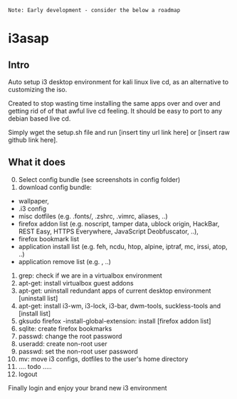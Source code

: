 ~~~
Note: Early development - consider the below a roadmap
~~~

# i3asap
## Intro
Auto setup i3 desktop environment for kali linux live cd, as an alternative to customizing the iso.

Created to stop wasting time installing the same apps over and over and getting rid of of that 
awful live cd feeling. It should be easy to port to any debian based live cd.
  
Simply wget the setup.sh file and run [insert tiny url link here] or
[insert raw github link here]. 

## What it does
0. Select config bundle (see screenshots in config folder)
3. download config bundle: 
  - wallpaper, 
  - .i3 config
  - misc dotfiles (e.g. .fonts/, .zshrc, .vimrc, aliases, ..)
  - firefox addon list (e.g. noscript, tamper data, ublock origin, HackBar, REST Easy, HTTPS Everywhere, JavaScript Deobfuscator, ..),
  - firefox bookmark list
  - application install list (e.g. feh, ncdu, htop, alpine, iptraf, mc, irssi, atop, ..)
  - application remove list (e.g. , ..)
1. grep: check if we are in a virtualbox environment 
1. apt-get: install virtualbox guest addons
2. apt-get: uninstall redundant apps of current desktop environment [uninstall list]
3. apt-get: install i3-wm, i3-lock, i3-bar, dwm-tools, suckless-tools and [install list]
4. gksudo firefox -install-global-extension: install [firefox addon list]
5. sqlite: create firefox bookmarks 
5. passwd: change the root password
4. useradd: create non-root user 
5. passwd: set the non-root user password 
5. mv: move i3 configs, dotfiles to the user's home directory 
4. .... todo .....
8. logout

Finally login and enjoy your brand new i3 environment
